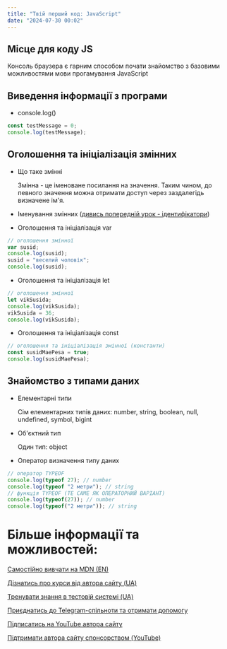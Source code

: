 ```yaml
---
title: "Твій перший код: JavaScript"
date: "2024-07-30 00:02"
---
```


## Місце для коду JS

Консоль браузера є гарним способом почати знайомство з базовими можливостями мови прогамування JavaScript

## Виведення інформації з програми

- console.log()

```javascript
const testMessage = 0;
console.log(testMessage);
```


## Оголошення та ініціалізація змінних

- Що таке змінні

  Змінна - це іменоване посилання на значення. Таким чином, до певного значення можна отримати доступ через заздалегідь визначене ім'я.

- Іменування змінних ([дивись попередній урок - ідентифікатори](https://frontendforall.vercel.app/posts/lexical-structure-javascript))
- Оголошення та ініціалізація var

```javascript
// оголошення змінної
var susid;
console.log(susid);
susid = "веселий чоловік";
console.log(susid);
```

- Оголошення та ініціалізація let

```javascript
// оголошення змінної
let vikSusida;
console.log(vikSusida);
vikSusida = 36;
console.log(vikSusida);
```

- Оголошення та ініціалізація const

```javascript
// оголошення та ініціалізація змінної (константи)
const susidMaePesa = true;
console.log(susidMaePesa);
```

## Знайомство з типами даних

- Елементарні типи

  Сім елементарних типів даних: number, string, boolean, null, undefined, symbol, bigint

- Об'єктний тип

  Один тип: object

- Оператор визначення типу даних

```javascript
// оператор TYPEOF
console.log(typeof 27); // number
console.log(typeof "2 метри"); // string
// функція TYPEOF (ТЕ САМЕ ЯК ОПЕРАТОРНИЙ ВАРІАНТ)
console.log(typeof(27)); // number
console.log(typeof("2 метри")); // string
```

# Більше інформації та можливостей:

[Самостійно вивчати на MDN (EN)](https://developer.mozilla.org/en-US/curriculum/)

[Дізнатись про курси від автора сайту (UA)](https://learningtogetherua.github.io/courses/)

[Тренувати знання в тестовій системі (UA)](https://testeducatorua.github.io/itest/)

[Приєднатись до Telegram-спільноти та отримати допомогу](https://t.me/profrontendua)

[Підписатись на YouTube автора сайту](https://www.youtube.com/@itmentor)

[Підтримати автора сайту спонсорством (YouTube)](https://www.youtube.com/channel/UCo8KNXmB8Yb_07FzwCL6HgQ/join)
